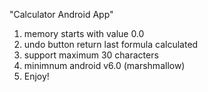 "Calculator Android App"
1. memory starts with value 0.0
2. undo button return last formula calculated
3. support maximum 30 characters
4. minimnum android v6.0 (marshmallow)
5. Enjoy!
